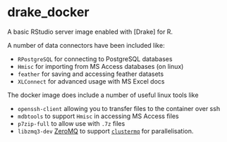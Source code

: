 # drake_docker



A basic RStudio server image enabled with [Drake] for R.

A number of data connectors have been included like:  
 - `RPostgreSQL` for connecting to PostgreSQL databases
 - `Hmisc` for importing from MS Access databases (on linux)
 - `feather` for saving and accessing feather datasets
 - `XLConnect` for advanced usage with MS Excel docs
 
The docker image does include a number of useful linux tools like  
 - `openssh-client` allowing you to transfer files to the container over ssh
 - `mdbtools` to support `Hmisc` in accessing MS Access files
 - `p7zip-full` to allow use with `.7z` files
 - `libzmq3-dev` [ZeroMQ](http://zeromq.org/) to support [`clustermq`](https://github.com/mschubert/clustermq) for parallelisation.
 
